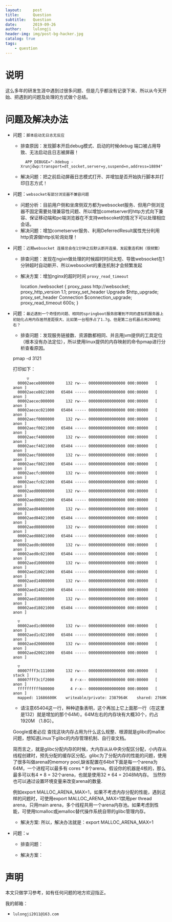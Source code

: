 ```yaml
---
layout:     post
title:      Question
subtitle:   Question
date:       2019-09-26
author:     lulongji
header-img: img/post-bg-hacker.jpg
catalog: true
tags:
    - question
---
```


# 说明
这么多年的研发生涯中遇到过很多问题、但是几乎都没有记录下来、所以从今天开始、把遇到的问题及处理的方式做个总结。

# 问题及解决办法

- 问题：`脚本启动无日志无反应`

    - 排查原因：发现脚本开启debug模式、启动的时候debug 端口被占用导致、无法启动且日志被屏蔽！


            APP_DEBUGE="-Xdebug -Xrunjdwp:transport=dt_socket,server=y,suspend=n,address=18894"

        
    - 解决问题：把之前启动屏蔽日志模式打开、并增加是否开始执行脚本并打印日志方式！
    
- 问题：`websocket有部分浏览器不兼容问题`

    - 问题分析：目前用户侧和坐席侧双方都为websocket服务、但用户侧浏览器不固定需要处理兼容性问题、所以增加cometserver的http方式向下兼容、保证移动端和pc端浏览器在不支持webscoket的情况下可以处理相应会话。
    - 解决问题：增加cometserver服务、利用DeferredResult属性充分利用http资源做http长轮询处理！

- 问题：`近期websocket 连接总会在1分钟之后默认断开连接、发起重连机制（很频繁）`

    - 排查问题：发现在ngixn做处理的时候超时时间太短、导致websocket在1分钟超时自动断开、所以websocket的重连机制才会频繁发起

    - 解决方案：增加nginx的超时时间 `proxy_read_timeout `

        location /websocket {
            proxy_pass http://websocket;
            proxy_http_version 1.1;
            proxy_set_header Upgrade $http_upgrade;
            proxy_set_header Connection $connection_upgrade;
            proxy_read_timeout          600s;
        }



- 问题：`最近遇到一个奇怪的问题、相同的springboot服务部署到不同的虚拟机服务器上初始化占用内存居然差距很大、比如第一台程序占了1.7g、但是第二台机器占用200M左右？`

    - 排查问题：发现服务链接数、资源数都相同、并且用jvm提供的工具定位（根本没有办法定位），所以使用linux提供的内存映射的命令pmap进行分析查看原因。

    pmap -d  3121

    打印如下：

            ▽
        00002aece8000000     132 rw--- 0000000000000000 000:00000   [ anon ]
        00002aece8021000   65404 ----- 0000000000000000 000:00000   [ anon ]
        00002aecec000000     132 rw--- 0000000000000000 000:00000   [ anon ]
        00002aecec021000   65404 ----- 0000000000000000 000:00000   [ anon ]
        00002aecf0000000     132 rw--- 0000000000000000 000:00000   [ anon ]
        00002aecf0021000   65404 ----- 0000000000000000 000:00000   [ anon ]
        00002aecf4000000     132 rw--- 0000000000000000 000:00000   [ anon ]
        00002aecf4021000   65404 ----- 0000000000000000 000:00000   [ anon ]
        00002aecf8000000     132 rw--- 0000000000000000 000:00000   [ anon ]
        00002aecf8021000   65404 ----- 0000000000000000 000:00000   [ anon ]
        00002aecfc000000     132 rw--- 0000000000000000 000:00000   [ anon ]
        00002aecfc021000   65404 ----- 0000000000000000 000:00000   [ anon ]
        00002aed00000000     132 rw--- 0000000000000000 000:00000   [ anon ]
        00002aed00021000   65404 ----- 0000000000000000 000:00000   [ anon ]
        00002aed04000000     132 rw--- 0000000000000000 000:00000   [ anon ]
        00002aed04021000   65404 ----- 0000000000000000 000:00000   [ anon ]
        00002aed08000000     132 rw--- 0000000000000000 000:00000   [ anon ]
        00002aed08021000   65404 ----- 0000000000000000 000:00000   [ anon ]
        00002aed0c000000     132 rw--- 0000000000000000 000:00000   [ anon ]
        00002aed0c021000   65404 ----- 0000000000000000 000:00000   [ anon ]
        00002aed10000000     132 rw--- 0000000000000000 000:00000   [ anon ]
        00002aed10021000   65404 ----- 0000000000000000 000:00000   [ anon ]
        00002aed14000000     132 rw--- 0000000000000000 000:00000   [ anon ]
        00002aed14021000   65404 ----- 0000000000000000 000:00000   [ anon ]
        00002aed18000000     132 rw--- 0000000000000000 000:00000   [ anon ]
        00002aed18021000   65404 ----- 0000000000000000 000:00000   [ anon ]

        ▽
        00002aed1c000000     132 rw--- 0000000000000000 000:00000   [ anon ]
        00002aed1c021000   65404 ----- 0000000000000000 000:00000   [ anon ]
        00002aed20000000     132 rw--- 0000000000000000 000:00000   [ anon ]
        00002aed20021000   65404 ----- 0000000000000000 000:00000   [ anon ]

        ▽
        00007fff3c111000     132 rw--- 0000000000000000 000:00000   [ stack ]
        00007fff3c1f2000       8 r-x-- 0000000000000000 000:00000   [ anon ]
        ffffffffff600000       4 r-x-- 0000000000000000 000:00000   [ anon ]
        mapped: 11686600K    writeable/private: 2387964K    shared: 2760K


    - 请注意65404这一行，种种迹象表明，这个再加上它上面那一行（在这里是132）就是增加的那个64M）。64M左右的内存块有大概30个，约占1920M （1.8G）。

    Google或者必应 查找这块内存占用为什么这么规整、根源就是glibc的malloc问题，想知道Linux下glibc的内存管理机制、自行查文档。

    简而言之，就是glibc分配内存的时候，大内存从从中央分配区分配，小内存从线程创建时，预先分配的缓存区分配。glibc为了分配内存的性能的问题，使用了很多叫做arena的memory pool,缺省配置在64bit下面是每一个arena为64M，一个进程可以最多有 cores * 8个arena。假设你的机器是4核的，那么最多可以有4 * 8 = 32个arena，也就是使用32 * 64 = 2048M内存。 当然你也可以通过设置环境变量来改变arena的数量.

    例如export MALLOC_ARENA_MAX=1，如果不考虑内存分配的性能，遇到这样的问题时，可使用export MALLOC_ARENA_MAX=1禁用per thread arena，只用main arena，多个线程共用一个arena内存池。如果考虑到性能，可使用tcmalloc或jemalloc替代操作系统自带的glibc管理内存。

    
    - 解决方案: 所以，解决办法就是：export MALLOC_ARENA_MAX=1


- 问题：`w`

    - 排查问题：

    - 解决方案：



# 声明
本文只做学习参考，如有任何问题的地方欢迎指正。

我的邮箱：
- ```lulongji2011@163.com```